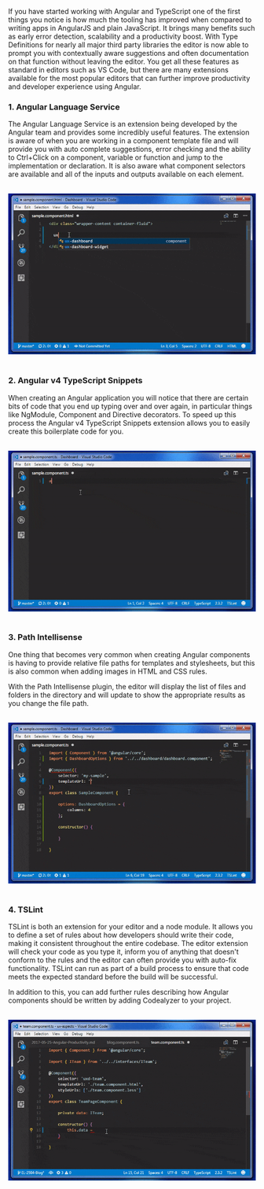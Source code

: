 If you have started working with Angular and TypeScript one of the first things you notice is how much the tooling has improved when compared to writing apps in AngularJS and plain JavaScript. It brings many benefits such as early error detection, scalability and a productivity boost. With Type Definitions for nearly all major third party libraries the editor is now able to prompt you with contextually aware suggestions and often documentation on that function without leaving the editor. You get all these features as standard in editors such as VS Code, but there are many extensions available for the most popular editors that can further improve productivity and developer experience using Angular.

### 1. Angular Language Service

The Angular Language Service is an extension being developed by the Angular team and provides some incredibly useful features. The extension is aware of when you are working in a component template file and will provide you with auto complete suggestions, error checking and the ability to Ctrl+Click on a component, variable or function and jump to the implementation or declaration. It is also aware what component selectors are available and all of the inputs and outputs available on each element.

<br>
<img src="../../../../assets/img/blog/angular-language-service.gif" />
<br>
<br>

### 2. Angular v4 TypeScript Snippets

When creating an Angular application you will notice that there are certain bits of code that you end up typing over and over again, in particular things like NgModule, Component and Directive decorators. To speed up this process the Angular v4 TypeScript Snippets extension allows you to easily create this boilerplate code for you.

<br>
<img src="../../../../assets/img/blog/angular-snippets.gif" />
<br>
<br>

### 3. Path Intellisense

One thing that becomes very common when creating Angular components is having to provide relative file paths for templates and stylesheets, but this is also common when adding images in HTML and CSS rules.

With the Path Intellisense plugin, the editor will display the list of files and folders in the directory and will update to show the appropriate results as you change the file path.

<br>
<img src="../../../../assets/img/blog/path-intellisense.gif" />
<br>
<br>

### 4. TSLint

TSLint is both an extension for your editor and a node module. It allows you to define a set of rules about how developers should write their code, making it consistent throughout the entire codebase. The editor extension will check your code as you type it, inform you of anything that doesn't conform to the rules and the editor can often provide you with auto-fix functionality. TSLint can run as part of a build process to ensure that code meets the expected standard before the build will be successful.

In addition to this, you can add further rules describing how Angular components should be written by adding Codealyzer to your project.

<br>
<img src="../../../../assets/img/blog/tslint.gif" />
<br>
<br>
